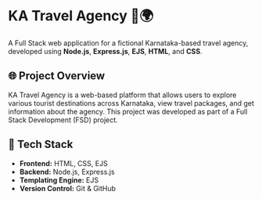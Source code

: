 # KA Travel Agency 🧳🌍

A Full Stack web application for a fictional Karnataka-based travel agency, developed using **Node.js**, **Express.js**, **EJS**, **HTML**, and **CSS**.

## 🌐 Project Overview

KA Travel Agency is a web-based platform that allows users to explore various tourist destinations across Karnataka, view travel packages, and get information about the agency. This project was developed as part of a Full Stack Development (FSD) project.

## 🔧 Tech Stack

- **Frontend:** HTML, CSS, EJS
- **Backend:** Node.js, Express.js
- **Templating Engine:** EJS
- **Version Control:** Git & GitHub

